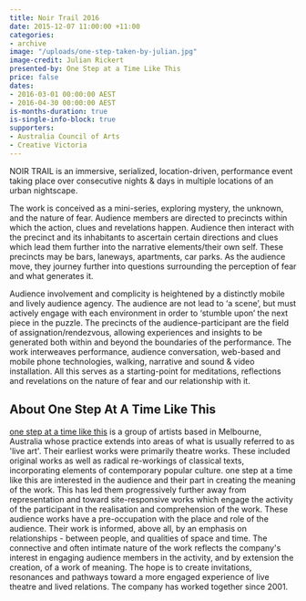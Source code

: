 ```yaml
---
title: Noir Trail 2016
date: 2015-12-07 11:00:00 +11:00
categories:
- archive
image: "/uploads/one-step-taken-by-julian.jpg"
image-credit: Julian Rickert
presented-by: One Step at a Time Like This
price: false
dates:
- 2016-03-01 00:00:00 AEST
- 2016-04-30 00:00:00 AEST
is-months-duration: true
is-single-info-block: true
supporters:
- Australia Council of Arts
- Creative Victoria
---
```


NOIR TRAIL is an immersive, serialized, location-driven, performance event taking place over consecutive nights & days in multiple locations of an urban nightscape.

The work is conceived as a mini-series, exploring mystery, the unknown, and the nature of fear. Audience members are directed to precincts within which the action, clues and revelations happen. Audience then interact with the precinct and its inhabitants to ascertain certain directions and clues which lead them further into the narrative elements/their own self. These precincts may be bars, laneways, apartments, car parks. As the audience move, they journey further into questions surrounding the perception of fear and what generates it.

Audience involvement and complicity is heightened by a distinctly mobile and lively audience agency. The audience are not lead to ‘a scene’, but must actively engage with each environment in order to ‘stumble upon’ the next piece in the puzzle. The precincts of the audience-participant are the field of assignation/rendezvous, allowing experiences and insights to be generated both within and beyond the boundaries of the performance. The work interweaves performance, audience conversation, web-based and mobile phone technologies, walking, narrative and sound & video installation. All this serves as a starting-point for meditations, reflections and revelations on the nature of fear and our relationship with it.

## About One Step At A Time Like This

[one step at a time like this](http://www.onestepatatimelikethis.com/) is a group of artists based in Melbourne, Australia whose practice extends into areas of what is usually referred to as 'live art'. Their earliest works were primarily theatre works. These included original works as well as radical re-workings of classical texts, incorporating elements of contemporary popular culture. one step at a time like this are interested in the audience and their part in creating the meaning of the work. This has led them progressively further away from representation and toward site-responsive works which engage the activity of the participant in the realisation and comprehension of the work. These audience works have a pre-occupation with the place and role of the audience. Their work is informed, above all, by an emphasis on relationships - between people, and qualities of space and time. The connective and often intimate nature of the work reflects the company's interest in engaging audience members in the activity, and by extension the creation, of a work of meaning. The hope is to create invitations, resonances and pathways toward a more engaged experience of live theatre and lived relations. The company has worked together since 2001.
